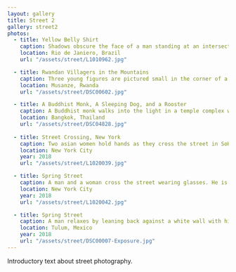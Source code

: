 ```yaml
---
layout: gallery
title: Street 2
gallery: street2
photos:
  - title: Yellow Belly Shirt
    caption: Shadows obscure the face of a man standing at an intersection wearing a yellow shirt and yellow shorts holding a cane. His shirt is raised over his belly. In the foreground a sanitation worker with an orange shirt and an orange hat passes by, her face is obscured in shadow as well.
    location: Rio de Janiero, Brazil
    url: "/assets/street/L1010962.jpg"

  - title: Rwandan Villagers in the Mountains
    caption: Three young figures are pictured small in the corner of a scene amongst green fields and primitive homes on a hllside. Dark clouds hang overhead.
    location: Musanze, Rwanda
    url: "/assets/street/DSC00602.jpg"

  - title: A Buddhist Monk, A Sleeping Dog, and a Rooster
    caption: A Buddhist monk walks into the light in a temple complex while a dog sleeps on the ground nearby and a rooster passes.
    location: Bangkok, Thailand
    url: "/assets/street/DSC04828.jpg"
    
  - title: Street Crossing, New York
    caption: Two asian women hold hands as they cross the street in SoHo.
    location: New York City
    year: 2018
    url: "/assets/street/L1020039.jpg"

  - title: Spring Street
    caption: A man and a woman cross the street wearing glasses. He is wearing white, she is wearing black. He also has reading glasses hanging from the collar of his shirt.
    location: New York City
    year: 2018
    url: "/assets/street/L1020042.jpg"

  - title: Spring Street
    caption: A man relaxes by leaning back against a white wall with his eyes closed. On the concrete in front of him are various chairs.
    location: Tulum, Mexico
    year: 2018
    url: "/assets/street/DSC00007-Exposure.jpg"
---
```

<p>Introductory text about street photography.</p>